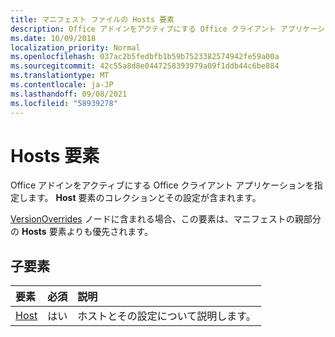 ```yaml
---
title: マニフェスト ファイルの Hosts 要素
description: Office アドインをアクティブにする Office クライアント アプリケーションを指定します。
ms.date: 10/09/2018
localization_priority: Normal
ms.openlocfilehash: 037ac2b5fedbfb1b59b7523382574942fe59a00a
ms.sourcegitcommit: 42c55a8d8e0447258393979a09f1ddb44c6be884
ms.translationtype: MT
ms.contentlocale: ja-JP
ms.lasthandoff: 09/08/2021
ms.locfileid: "58939278"
---
```

# <a name="hosts-element"></a>Hosts 要素

Office アドインをアクティブにする Office クライアント アプリケーションを指定します。 **Host** 要素のコレクションとその設定が含まれます。 

[VersionOverrides](versionoverrides.md) ノードに含まれる場合、この要素は、マニフェストの親部分の **Hosts** 要素よりも優先されます。 

## <a name="child-elements"></a>子要素

|  要素 |  必須  |  説明  |
|:-----|:-----|:-----|
|  [Host](host.md)    |  はい   |  ホストとその設定について説明します。 |
